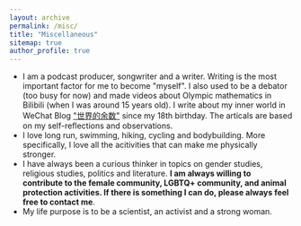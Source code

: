```yaml
---
layout: archive
permalink: /misc/
title: "Miscellaneous"
sitemap: true
author_profile: true
---
```


* I am a podcast producer, songwriter and a writer. Writing is the most important factor for me to become "myself". I also used to be a debator (too busy for now) and made videos about Olympic mathematics in Bilibili (when I was around 15 years old). I write about my inner world in WeChat Blog ["世界的余数"](https://mp.weixin.qq.com/mp/profile_ext?action=home&__biz=MzIyODU1MjI1NQ==&scene=124#wechat_redirect) since my 18th birthday. The articals are based on my self-reflections and observations. 
* I love long run, swimming, hiking, cycling and bodybuilding. More specifically, I love all the acitivities that can make me physically stronger. 
* I have always been a curious thinker in topics on gender studies, religious studies, politics and literature. **I am always willing to contribute to the female community, LGBTQ+ community, and animal protection activities. If there is something I can do, please always feel free to contact me**. 
* My life purpose is to be a scientist, an activist and a strong woman. 

